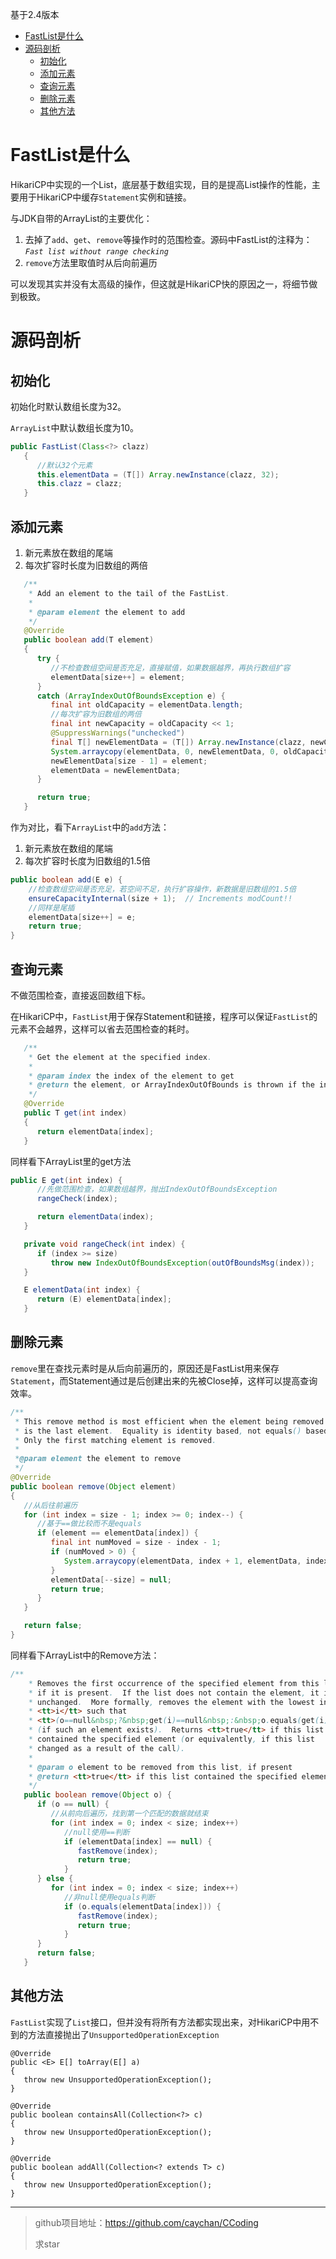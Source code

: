 基于2.4版本

- [FastList是什么](#fastlist是什么)
- [源码剖析](#源码剖析)
  - [初始化](#初始化)
  - [添加元素](#添加元素)
  - [查询元素](#查询元素)
  - [删除元素](#删除元素)
  - [其他方法](#其他方法)
  
# FastList是什么

HikariCP中实现的一个List，底层基于数组实现，目的是提高List操作的性能，主要用于HikariCP中缓存`Statement`实例和链接。

与JDK自带的ArrayList的主要优化：

1. 去掉了`add`、`get`、`remove`等操作时的范围检查。源码中FastList的注释为：*`Fast list without range checking`*
2. `remove`方法里取值时从后向前遍历

可以发现其实并没有太高级的操作，但这就是HikariCP快的原因之一，将细节做到极致。

# 源码剖析

## 初始化

初始化时默认数组长度为32。

`ArrayList`中默认数组长度为10。

```java
public FastList(Class<?> clazz)
   {
      //默认32个元素
      this.elementData = (T[]) Array.newInstance(clazz, 32);
      this.clazz = clazz;
   }
```

## 添加元素

1. 新元素放在数组的尾端
2. 每次扩容时长度为旧数组的两倍

```java
   /**
    * Add an element to the tail of the FastList.
    *
    * @param element the element to add
    */
   @Override
   public boolean add(T element)
   {
      try {
         //不检查数组空间是否充足，直接赋值，如果数据越界，再执行数组扩容
         elementData[size++] = element;
      }
      catch (ArrayIndexOutOfBoundsException e) {
         final int oldCapacity = elementData.length;
         //每次扩容为旧数组的两倍
         final int newCapacity = oldCapacity << 1;
         @SuppressWarnings("unchecked")
         final T[] newElementData = (T[]) Array.newInstance(clazz, newCapacity);
         System.arraycopy(elementData, 0, newElementData, 0, oldCapacity);
         newElementData[size - 1] = element;
         elementData = newElementData;
      }

      return true;
   }
```

作为对比，看下`ArrayList`中的`add`方法：

1. 新元素放在数组的尾端
2. 每次扩容时长度为旧数组的1.5倍

```java
public boolean add(E e) {
    //检查数组空间是否充足，若空间不足，执行扩容操作，新数据是旧数组的1.5倍
    ensureCapacityInternal(size + 1);  // Increments modCount!!
    //同样是尾插
    elementData[size++] = e;
    return true;
}
```

## 查询元素

不做范围检查，直接返回数组下标。

在HikariCP中，`FastList`用于保存Statement和链接，程序可以保证`FastList`的元素不会越界，这样可以省去范围检查的耗时。

```java
   /**
    * Get the element at the specified index.
    *
    * @param index the index of the element to get
    * @return the element, or ArrayIndexOutOfBounds is thrown if the index is invalid
    */
   @Override
   public T get(int index)
   {
      return elementData[index];
   }
```

同样看下ArrayList里的get方法

```java
public E get(int index) {
      //先做范围检查，如果数组越界，抛出IndexOutOfBoundsException
      rangeCheck(index);

      return elementData(index);
   }

   private void rangeCheck(int index) {
      if (index >= size)
         throw new IndexOutOfBoundsException(outOfBoundsMsg(index));
   }

   E elementData(int index) {
      return (E) elementData[index];
   }
```

## 删除元素

`remove`里在查找元素时是从后向前遍历的，原因还是FastList用来保存`Statement`，而Statement通过是后创建出来的先被Close掉，这样可以提高查询效率。

```java
/**
 * This remove method is most efficient when the element being removed
 * is the last element.  Equality is identity based, not equals() based.
 * Only the first matching element is removed.
 *
 *@param element the element to remove
 */
@Override
public boolean remove(Object element)
{
   //从后往前遍历
   for (int index = size - 1; index >= 0; index--) {
      //基于==做比较而不是equals
      if (element == elementData[index]) {
         final int numMoved = size - index - 1;
         if (numMoved > 0) {
            System.arraycopy(elementData, index + 1, elementData, index, numMoved);
         }
         elementData[--size] = null;
         return true;
      }
   }

   return false;
}
```

同样看下ArrayList中的Remove方法：

```java
/**
    * Removes the first occurrence of the specified element from this list,
    * if it is present.  If the list does not contain the element, it is
    * unchanged.  More formally, removes the element with the lowest index
    * <tt>i</tt> such that
    * <tt>(o==null&nbsp;?&nbsp;get(i)==null&nbsp;:&nbsp;o.equals(get(i)))</tt>
    * (if such an element exists).  Returns <tt>true</tt> if this list
    * contained the specified element (or equivalently, if this list
    * changed as a result of the call).
    *
    * @param o element to be removed from this list, if present
    * @return <tt>true</tt> if this list contained the specified element
    */
   public boolean remove(Object o) {
      if (o == null) {
         //从前向后遍历，找到第一个匹配的数据就结束
         for (int index = 0; index < size; index++)
            //null使用==判断
            if (elementData[index] == null) {
               fastRemove(index);
               return true;
            }
      } else {
         for (int index = 0; index < size; index++)
            //非null使用equals判断
            if (o.equals(elementData[index])) {
               fastRemove(index);
               return true;
            }
      }
      return false;
   }
```

## 其他方法

`FastList`实现了`List`接口，但并没有将所有方法都实现出来，对HikariCP中用不到的方法直接抛出了`UnsupportedOperationException`

```
@Override
public <E> E[] toArray(E[] a)
{
   throw new UnsupportedOperationException();
}

@Override
public boolean containsAll(Collection<?> c)
{
   throw new UnsupportedOperationException();
}

@Override
public boolean addAll(Collection<? extends T> c)
{
   throw new UnsupportedOperationException();
}
```

-----

> github项目地址：https://github.com/caychan/CCoding
>
> 求star
